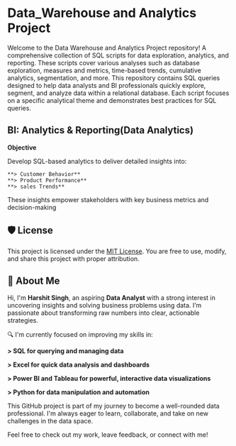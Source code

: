# Data_Warehouse and Analytics Project
Welcome to the Data Warehouse and Analytics Project repository!
A comprehensive collection of SQL scripts for data exploration, analytics, and reporting. These scripts cover various analyses such as database exploration, measures and metrics, time-based trends, cumulative analytics, segmentation, and more.
This repository contains SQL queries designed to help data analysts and BI professionals quickly explore, segment, and analyze data within a relational database. Each script focuses on a specific analytical theme and demonstrates best practices for SQL queries.


## BI: Analytics & Reporting(Data Analytics)

**Objective**

Develop SQL-based analytics to deliver detailed insights into:

    **> Customer Behavior**
    **> Product Performance**
    **> sales Trends**
    
These insights empower stakeholders with key business metrics and decision-making

## 🛡️ License

This project is licensed under the [MIT License](LICENSE). You are free to use, modify, and share this project with proper attribution.

## 🌟 About Me

Hi, I'm **Harshit Singh**, an aspiring **Data Analyst** with a strong interest in uncovering insights and solving business problems using data. I’m passionate about transforming raw numbers into clear, actionable strategies.


🔍 I'm currently focused on improving my skills in:

**> SQL for querying and managing data**

**> Excel for quick data analysis and dashboards**

**> Power BI and Tableau for powerful, interactive data visualizations**

**> Python for data manipulation and automation**


This GitHub project is part of my journey to become a well-rounded data professional. I'm always eager to learn, collaborate, and take on new challenges in the data space.

Feel free to check out my work, leave feedback, or connect with me!
